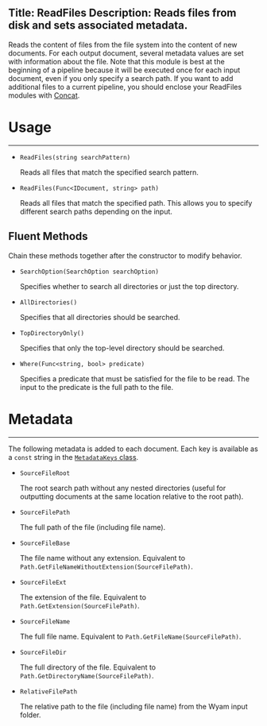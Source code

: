 Title: ReadFiles
Description: Reads files from disk and sets associated metadata.
---
Reads the content of files from the file system into the content of new documents. For each output document, several metadata values are set with information about the file. Note that this module is best at the beginning of a pipeline because it will be executed once for each input document, even if you only specify a search path. If you want to add additional files to a current pipeline, you should enclose your ReadFiles modules with [Concat](/modules/concat).

# Usage
---

  - `ReadFiles(string searchPattern)`

    Reads all files that match the specified search pattern.
  
  - `ReadFiles(Func<IDocument, string> path)`
  
    Reads all files that match the specified path. This allows you to specify different search paths depending on the input.
  
## Fluent Methods

Chain these methods together after the constructor to modify behavior.

  - `SearchOption(SearchOption searchOption)`
  
    Specifies whether to search all directories or just the top directory.

  - `AllDirectories()`
  
    Specifies that all directories should be searched.
  
  - `TopDirectoryOnly()`
  
    Specifies that only the top-level directory should be searched.
  
  - `Where(Func<string, bool> predicate)`
  
    Specifies a predicate that must be satisfied for the file to be read. The input to the predicate is the full path to the file.
       
# Metadata
---

The following metadata is added to each document. Each key is available as a `const` string in the [`MetadataKeys` class](/knowledgebase/metadatakeys).

  - `SourceFileRoot`
  
    The root search path without any nested directories (useful for outputting documents at the same location relative to the root path).

  - `SourceFilePath`
  
    The full path of the file (including file name).
  
  - `SourceFileBase`

    The file name without any extension. Equivalent to `Path.GetFileNameWithoutExtension(SourceFilePath)`.

  - `SourceFileExt`

    The extension of the file. Equivalent to `Path.GetExtension(SourceFilePath)`.

  - `SourceFileName`

    The full file name. Equivalent to `Path.GetFileName(SourceFilePath)`.

  - `SourceFileDir`

    The full directory of the file. Equivalent to `Path.GetDirectoryName(SourceFilePath)`.
  
  - `RelativeFilePath`
  
    The relative path to the file (including file name) from the Wyam input folder.
